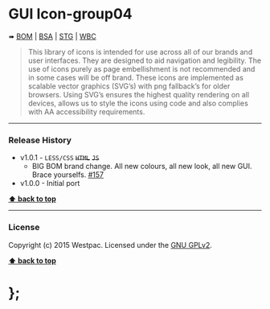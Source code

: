 GUI Icon-group04
================

➠
[BOM](http://westpaccxteam.github.io/GUI-icons-group04/tests/BOM/) |
[BSA](http://westpaccxteam.github.io/GUI-icons-group04/tests/BSA/) |
[STG](http://westpaccxteam.github.io/GUI-icons-group04/tests/STG/) |
[WBC](http://westpaccxteam.github.io/GUI-icons-group04/tests/WBC/)

> This library of icons is intended for use across all of our brands and user interfaces. They are designed to aid navigation and legibility. The use of icons
> purely as page embellishment is not recommended and in some cases will be off brand. These icons are implemented as scalable vector graphics (SVG’s) with
> png fallback’s for older browsers. Using SVG’s ensures the highest quality rendering on all devices, allows us to style the icons using code and also
> complies with AA accessibility requirements.

----------------------------------------------------------------------------------------------------------------------------------------------------------------


### Release History

* v1.0.1 - `LESS/CSS` ~~`HTML`~~ ~~`JS`~~
	* BIG BOM brand change. All new colours, all new look, all new GUI. Brace yourselfs.
		[#157](https://github.com/WestpacCXTeam/GUI-source/issues/157)
* v1.0.0 - Initial port

**[⬆ back to top](#content)**


----------------------------------------------------------------------------------------------------------------------------------------------------------------


### License

Copyright (c) 2015 Westpac. Licensed under the [GNU GPLv2](https://raw.githubusercontent.com/WestpacCXTeam/GUI-icons-group04/master/LICENSE).

**[⬆ back to top](#content)**

# };